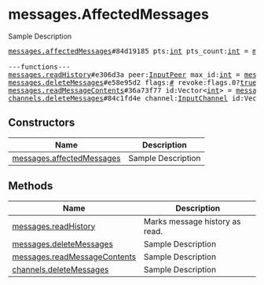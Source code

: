 # messages.AffectedMessages

Sample Description

<pre>
<a href="../constructor/messages.affectedMessages.md">messages.affectedMessages</a>#84d19185 pts:<a href="../type/int.md">int</a> pts_count:<a href="../type/int.md">int</a> = <a href="../type/messages.AffectedMessages.md">messages.AffectedMessages</a>;

---functions---
<a href="../method/messages.readHistory.md">messages.readHistory</a>#e306d3a peer:<a href="../type/InputPeer.md">InputPeer</a> max_id:<a href="../type/int.md">int</a> = <a href="../type/messages.AffectedMessages.md">messages.AffectedMessages</a>;
<a href="../method/messages.deleteMessages.md">messages.deleteMessages</a>#e58e95d2 flags:<a href="../type/#.md">#</a> revoke:flags.0?<a href="../type/true.md">true</a> id:Vector&lt;<a href="../type/int.md">int</a>&gt; = <a href="../type/messages.AffectedMessages.md">messages.AffectedMessages</a>;
<a href="../method/messages.readMessageContents.md">messages.readMessageContents</a>#36a73f77 id:Vector&lt;<a href="../type/int.md">int</a>&gt; = <a href="../type/messages.AffectedMessages.md">messages.AffectedMessages</a>;
<a href="../method/channels.deleteMessages.md">channels.deleteMessages</a>#84c1fd4e channel:<a href="../type/InputChannel.md">InputChannel</a> id:Vector&lt;<a href="../type/int.md">int</a>&gt; = <a href="../type/messages.AffectedMessages.md">messages.AffectedMessages</a>;
</pre>

## Constructors

| Name | Description |
|------|-------------|
| [messages.affectedMessages](../constructor/messages.affectedMessages.md) | Sample Description |

## Methods

| Name | Description |
|------|-------------|
| [messages.readHistory](../method/messages.readHistory.md) | Marks message history as read. |
| [messages.deleteMessages](../method/messages.deleteMessages.md) | Sample Description |
| [messages.readMessageContents](../method/messages.readMessageContents.md) | Sample Description |
| [channels.deleteMessages](../method/channels.deleteMessages.md) | Sample Description |
